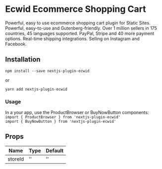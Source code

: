 # Ecwid Ecommerce Shopping Cart
Powerful, easy to use ecommerce shopping cart plugin for Static Sites. Powerful, easy-to-use and Gutenberg-friendly. Over 1 million sellers in 175 countries, 45 languages supported. PayPal, Stripe and 40 more payment options. Real-time shipping integrations. Selling on Instagram and Facebook.

## Installation

    npm install --save nextjs-plugin-ecwid

or

    yarn add nextjs-plugin-ecwid

### Usage 

In a your app, use the ProductBrowser or BuyNowButton components:  
`import { ProductBrowser } from 'nextjs-plugin-ecwid'`  
`import { BuyNowButton } from 'nextjs-plugin-ecwid'` 

## Props

|        Name        |        Type       |  Default  | 
|--------------------|-------------------|-----------|
|      storeId      |      ''     |   ''  |  